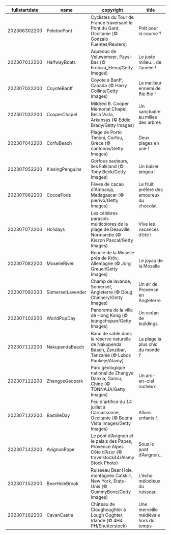 |fullstartdate|name|copyright|title|image|
|--|--|--|--|--|
202306302200|PelotonPont|Cyclistes du Tour de France traversant le Pont du Gard, Occitanie (© Gonzalo Fuentes/Reuters)|Prêt pour la course ?|![](/fr-FR/2023/07/202306302200PelotonPont.jpg)|
202307012200|HalfwayBoats|Aqueduc de Veluwemeer, Pays-Bas (© Frolova_Elena/Getty Images)|Le juste milieu… de l’année !|![](/fr-FR/2023/07/202307012200HalfwayBoats.jpg)|
202307022200|CoyoteBanff|Coyote à Banff, Canada (© Harry Collins/Getty Images)|Le meilleur ennemi de Bip Bip !|![](/fr-FR/2023/07/202307022200CoyoteBanff.jpg)|
202307032200|CooperChapel|Mildred B. Cooper Memorial Chapel, Bella Vista, Arkansas (© Eddie Brady/Getty Images)|Un sanctuaire au milieu des arbres|![](/fr-FR/2023/07/202307032200CooperChapel.jpg)|
202307042200|CorfuBeach|Plage de Porto Timoni, Corfou, Grèce (© nantonov/Getty Images)|Deux plages en une !|![](/fr-FR/2023/07/202307042200CorfuBeach.jpg)|
202307052200|KissingPenguins|Gorfous sauteurs, îles Falkland  (© Tony Beck/Getty Images)|Un baiser pingou !|![](/fr-FR/2023/07/202307052200KissingPenguins.jpg)|
202307062200|CocoaPods|Fèves de cacao d'Ambanja, Madagascar (© pierivb/Getty Images)|Le fruit préféré des amoureux du chocolat|![](/fr-FR/2023/07/202307062200CocoaPods.jpg)|
202307072200|Holidays|Les célèbres parasols multicolores de la plage de Deauville, Normandie (© Kiszon Pascal/Getty Images)|Vive les vacances d’été !|![](/fr-FR/2023/07/202307072200Holidays.jpg)|
202307082200|MoselleRiver|Boucle de la Moselle près de Kröv, Allemagne (© Jorg Greuel/Getty Images)|Le joyau de la Moselle|![](/fr-FR/2023/07/202307082200MoselleRiver.jpg)|
202307092200|SomersetLavender|Champ de lavande, Somerset, Angleterre (© Doug Chinnery/Getty Images)|Un air de Provence en Angleterre|![](/fr-FR/2023/07/202307092200SomersetLavender.jpg)|
202307102200|WorldPopDay|Panorama de la ville de Hong Kong (© leungchopan/Getty Images)|Un océan de buildings|![](/fr-FR/2023/07/202307102200WorldPopDay.jpg)|
202307112200|NakupendaBeach|Banc de sable dans la réserve naturelle de Nakupenda Beach, Zanzibar, Tanzanie (© Lubos Paukeje/Alamy)|La plage la plus chic du monde ?|![](/fr-FR/2023/07/202307112200NakupendaBeach.jpg)|
202307122200|ZhangyeGeopark|Parc géologique national de Zhangye Danxia, Gansu, Chine (© TONNAJA/Getty Images)|Un arc-en-ciel rocheux|![](/fr-FR/2023/07/202307122200ZhangyeGeopark.jpg)|
202307132200|BastilleDay|Feu d'artifice du 14 juillet à Carcassonne, Occitanie (© Buena Vista Images/Getty Images)|Allons enfants !|![](/fr-FR/2023/07/202307132200BastilleDay.jpg)|
202307142200|AvignonPope|Le pont d’Avignon et le palais des Papes, Provence Alpes Côte d’Azur (© travelstock44/Alamy Stock Photo)|Sous le pont d’Avignon…|![](/fr-FR/2023/07/202307142200AvignonPope.jpg)|
202307152200|BearHoleBrook|Ruisseau Bear Hole, montagnes Catskill, New York, États-Unis (© GummyBone/Getty Images)|L'écho mélodieux du ruisseau|![](/fr-FR/2023/07/202307152200BearHoleBrook.jpg)|
202307162200|CavanCastle|Château de Cloughoughter à Lough Oughter, Irlande (© 4H4 PH/Shutterstock)|Une merveille médiévale hors du temps|![](/fr-FR/2023/07/202307162200CavanCastle.jpg)|
